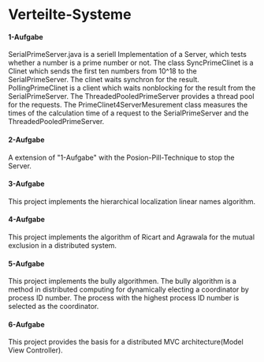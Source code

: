 # Verteilte-Systeme

#### 1-Aufgabe
SerialPrimeServer.java is a seriell Implementation of a Server, which tests whether a number is a prime number or not.
The class SyncPrimeClinet is a Clinet which sends the first ten numbers from 10^18 to the SerialPrimeServer. The clinet waits synchron for the result.
PollingPrimeClinet is a client which waits nonblocking for the result from the SerialPrimeServer.
The ThreadedPooledPrimeServer provides a thread pool for the requests.
The PrimeClinet4ServerMesurement class measures the times of the calculation time of a request to the SerialPrimeServer and the ThreadedPooledPrimeServer.

#### 2-Aufgabe
A extension of "1-Aufgabe" with the Posion-Pill-Technique to stop the Server.

#### 3-Aufgabe
This project implements the hierarchical localization linear names algorithm.

#### 4-Aufgabe
This project implements the algorithm of Ricart and Agrawala for the mutual exclusion in a distributed system.

#### 5-Aufgabe
This project implements the bully algorithmen. The bully algorithm is a method in distributed computing for dynamically electing a coordinator by process ID number. The process with the highest process ID number is selected as the coordinator.

#### 6-Aufgabe
This project provides the basis for a distributed MVC architecture(Model View Controller).
